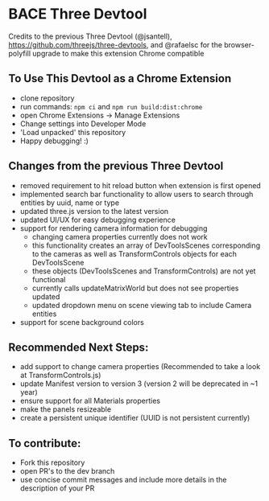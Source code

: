# BACE Three Devtool

Credits to the previous Three Devtool (@jsantell), https://github.com/threejs/three-devtools, and @rafaelsc for the browser-polyfill upgrade to make this extension Chrome compatible

## To Use This Devtool as a Chrome Extension
- clone repository
- run commands: `npm ci` and `npm run build:dist:chrome`
- open Chrome Extensions -> Manage Extensions
- Change settings into Developer Mode
- 'Load unpacked' this repository
- Happy debugging! :)

## Changes from the previous Three Devtool
- removed requirement to hit reload button when extension is first opened
- implemented search bar functionality to allow users to search through entities by uuid, name or type
- updated three.js version to the latest version
- updated UI/UX for easy debugging experience
- support for rendering camera information for debugging 
  - changing camera properties currently does not work 
  - this functionality creates an array of DevToolsScenes corresponding to the cameras as well as TransformControls objects for each DevToolsScene
  - these objects (DevToolsScenes and TransformControls) are not yet functional
  - currently calls updateMatrixWorld but does not see properties updated
  - updated dropdown menu on scene viewing tab to include Camera entities 
- support for scene background colors

## Recommended Next Steps:
- add support to change camera properties (Recommended to take a look at TransformControls.js)
- update Manifest version to version 3 (version 2 will be deprecated in ~1 year)
- ensure support for all Materials properties
- make the panels resizeable
- create a persistent unique identifier (UUID is not persistent currently)

## To contribute:
- Fork this repository
- open PR's to the dev branch
- use concise commit messages and include more details in the description of your PR
